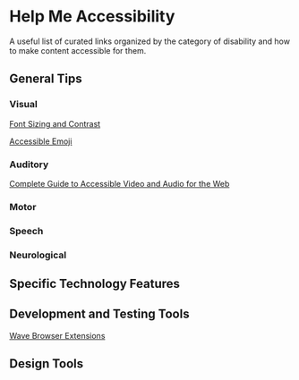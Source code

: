 # Help Me Accessibility
A useful list of curated links organized by the category of disability and how to make content accessible for them.

## General Tips

### Visual

[Font Sizing and Contrast](http://haltersweb.github.io/Accessibility/font-sizing-and-contrast.html)

[Accessible Emoji](https://tink.uk/accessible-emoji/)

### Auditory

[Complete Guide to Accessible Video and Audio for the Web](https://codepen.io/Stefany93/post/complete-guide-to-accessible-video-and-audio-for-the-web)

### Motor

### Speech

### Neurological

## Specific Technology Features


## Development and Testing Tools

[Wave Browser Extensions](https://wave.webaim.org/extension/)


## Design Tools
